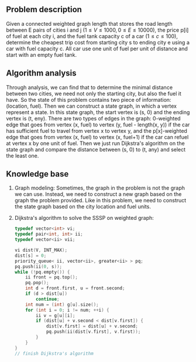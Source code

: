 ## Problem description

Given a connected weighted graph length that stores the road length between E pairs of cities i and j ($1 \le V \le 1000, 0 \le E \le 10000$), the price p[i] of fuel at each city i, and the fuel tank capacity c of a car ($1 \le c \le 100$), determine the cheapest trip cost from starting city s to ending city e using a car with fuel capacity c. All car use one unit of fuel per unit of distance and start with an empty fuel tank.

## Algorithm analysis

Through analysis, we can find that to determine the minimal distance between two cities, we need not only the starting city, but also the fuel it have. So the state of this problem contains two piece of information: (location, fuel). Then we can construct a state graph, in which a vertex represent a state. In this state graph, the start vertex is (s, 0) and the ending vertex is (t, eny). There are two types of edges in the graph: 0-weighted edge that goes from vertex (x, fuel) to vertex (y, fuel - length(x, y)) if the car has sufficient fuel to travel from vertex x to vertex y, and the p[x]-weighted edge that goes from vertex (x, fuel) to vertex (x, fuel+1) if the car can refuel at vertex x by one unit of fuel.
Then we just run Dijkstra's algorithm on the state graph and compare the distance between (s, 0) to (t, any) and select the least one.

## Knowledge base

1. Graph modeling:
   Sometimes, the graph in the problem is not the graph we can use. Instead, we need to construct a new graph based on the graph the problem provided.
   Like in this problem, we need to construct the state graph based on the city location and fuel units.

2. Dijkstra's algorithm to solve the SSSP on weighted graph:

   ```c++
   typedef vector<int> vi;
   typedef pair<int, int> ii;
   typedef vector<ii> vii;
   
   vi dist(V, INT_MAX);
   dist[s] = 0;
   priority_queue< ii, vector<ii>, greater<ii> > pq;
   pq.push(ii(0, s));
   while (!pq.empty()) {
       ii front = pq.top();
       pq.pop();
       int d = front.first, u = front.second;
       if (d > dist[u])
           continue;
       int num = (int) g[u].size();
       for (int i = 0; i != num; ++i) {
           ii v = g[u][i];
           if (dist[u] + v.second < dist[v.first]) {
               dist[v.first] = dist[u] + v.second;
               pq.push(ii(dist[v.first], v.first));
           }
       }
   }
   // finish Dijkstra's algorithm
   ```

   